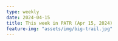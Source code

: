```yaml
---
type: weekly
date: 2024-04-15
title: This week in PATR (Apr 15, 2024)
feature-img: "assets/img/big-trail.jpg"
---
```



